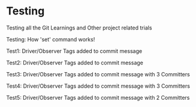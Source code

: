 # Testing
Testing all the Git Learnings and Other project related trials 

Testing: How 'set' command works!

Test1: Driver/Observer Tags added to commit message

Test2: Driver/Observer Tags added to commit message

Test3: Driver/Observer Tags added to commit message with 3 Committers

Test4: Driver/Observer Tags added to commit message with 3 Committers

Test5: Driver/Observer Tags added to commit message with 2 Committers